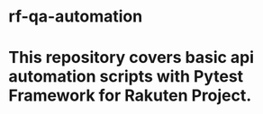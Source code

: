 # rf-qa-automation
# This repository covers basic api automation scripts with Pytest Framework for Rakuten Project.